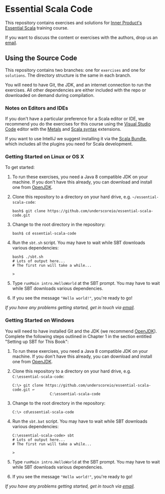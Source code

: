 # Essential Scala Code

This repository contains exercises and solutions for
[Inner Product's Essential Scala][course] training course.

If you want to discuss the content or exercises with the authors,
drop us an [email][email].


## Using the Source Code

This repository contains two branches: one for `exercises` and one for `solutions`.
The directory structure is the same in each branch.

You will need to have Git, the JDK, and an internet connection to run the exercises.
All other dependencies are either included with the repo
or downloaded on demand during compilation.


### Notes on Editors and IDEs

If you don't have a particular preference for a Scala editor or IDE,
we recommend you do the exercises for this course using
the [Visual Studio Code][vscode] editor with the [Metals][metals] and [Scala syntax][scala-syntax] extensions.

If you want to use IntelliJ we suggest installing it via the [Scala Bundle][intellij-scala-bundle],
which includes all the plugins you need for Scala development.


### Getting Started on Linux or OS X

To get started:

1. To run these exercises, you need a Java 8 compatible JDK on your machine.
   If you don't have this already, you can download and install one from 
   [OpenJDK][openjdk].

2. Clone this repository to a directory on your hard drive,
   e.g. `~/essential-scala-code`:

   ~~~
   bash$ git clone https://github.com/underscoreio/essential-scala-code.git
   ~~~

3. Change to the root directory in the repository:

   ~~~
   bash$ cd essential-scala-code
   ~~~

4. Run the `sbt.sh` script.
   You may have to wait while SBT downloads various dependencies:

   ~~~
   bash$ ./sbt.sh
   # Lots of output here...
   # The first run will take a while...

   >
   ~~~

5. Type `runMain intro.HelloWorld` at the SBT prompt.
   You may have to wait while SBT downloads various dependencies.

5. If you see the message `"Hello world!"`, you're ready to go!

*If you have any problems getting started, get in touch via [email][email].*


### Getting Started on Windows

You will need to have installed Git and the JDK (we recommend [OpenJDK][openjdk]).
Complete the following steps outlined in Chapter 1 in the section entitled
"Setting up SBT for This Book":

1. To run these exercises, you need a Java 8 compatible JDK on your machine.
   If you don't have this already, you can download and install one from 
   [OpenJDK][openjdk].

2. Clone this repository to a directory on your hard drive,
   e.g. `C:\essential-scala-code`:

   ~~~
   C:\> git clone https://github.com/underscoreio/essential-scala-code.git ↩
                    C:\essential-scala-code
   ~~~

3. Change to the root directory in the repository:

   ~~~
   C:\> cd\essential-scala-code
   ~~~

4. Run the `sbt.bat` script.
   You may have to wait while SBT downloads various dependencies:

   ~~~
   C:\essential-scala-code> sbt
   # Lots of output here...
   # The first run will take a while...

   >
   ~~~

5. Type `runMain intro.HelloWorld` at the SBT prompt.
   You may have to wait while SBT downloads various dependencies.

6. If you see the message `"Hello world!"`, you're ready to go!

*If you have any problems getting started, get in touch via [email][email].*


[course]: http://inner-product.com/training/courses/essential-scala
[email]: email:hello@inner-product.com
[vscode]: https://code.visualstudio.com/
[metals]: https://marketplace.visualstudio.com/items?itemName=scalameta.metals
[scala-syntax]: https://marketplace.visualstudio.com/items?itemName=scala-lang.scala
[intellij-scala-bundle]: https://github.com/JetBrains/intellij-scala-bundle
[openjdk]: https://jdk.java.net/
